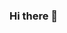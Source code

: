 ### Hi there 👋

<!--
**niabia/niabia** is a ✨ _special_ ✨ repository because its `README.md` (this file) appears on your GitHub profile.

Here are some ideas to get you started:

🔭 I’m currently working on how to use github
🌱 I’m currently learning github and python
👯 I’m looking to collaborate on beginner projects
🤔 I’m looking for help with, I haven't decided yet. 
💬 Ask me about my comic book collection.
📫 How to reach me: Twitter @Nia
😄 Pronouns: She/her 
⚡ Fun fact: I am a preemie
-->
